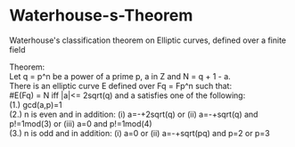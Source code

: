 # Waterhouse-s-Theorem
Waterhouse's classification theorem on Elliptic curves, defined over a finite field

Theorem:    
Let q = p^n be a power of a prime p, a in Z and N = q + 1 - a.   
There is an elliptic curve E defined over Fq = Fp^n such that:   
#E(Fq) = N iff |a|<= 2sqrt(q) and a satisfies one of the following:   
(1.) gcd(a,p)=1   
(2.) n is even and in addition: (i) a=-+2sqrt(q) or (ii) a=-+sqrt(q) and p!=1mod(3) or (iii) a=0 and p!=1mod(4)   
(3.) n is odd and in addition: (i) a=0 or (ii) a=-+sqrt(pq) and p=2 or p=3
